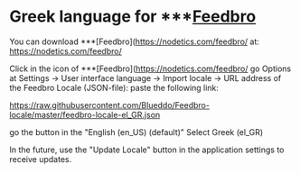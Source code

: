 # Greek language for ***[Feedbro](https://nodetics.com/feedbro/ "Go to Feedbro Project homepage")

You can download ***[Feedbro](https://nodetics.com/feedbro/ at: https://nodetics.com/feedbro/

Click in the icon of ***[Feedbro](https://nodetics.com/feedbro/ go Options at Settings -> User interface language -> Import locale -> URL address of the Feedbro Locale (JSON-file): 
paste the following link:

https://raw.githubusercontent.com/Blueddo/Feedbro-locale/master/feedbro-locale-el_GR.json

go the button in the "English (en_US) (default)"
Select Greek (el_GR)

In the future, use the "Update Locale" button in the application settings to receive updates.
